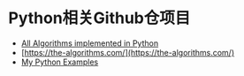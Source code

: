 # Python相关Github仓项目
- [All Algorithms implemented in Python](https://github.com/TheAlgorithms/Python)
- [https://the-algorithms.com/](https://the-algorithms.com/)
- [My Python Examples](https://github.com/geekcomputers/Python)
